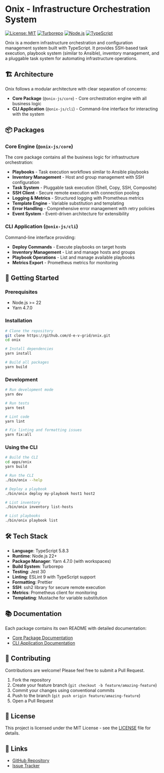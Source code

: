 # Onix - Infrastructure Orchestration System

[![License: MIT](https://img.shields.io/badge/License-MIT-yellow.svg)](https://opensource.org/licenses/MIT)
[![Turborepo](https://img.shields.io/badge/maintained%20with-turborepo-cc00ff.svg)](https://turbo.build/)
[![Node.js](https://img.shields.io/badge/node-%3E%3D22-brightgreen)](https://nodejs.org)
[![TypeScript](https://img.shields.io/badge/TypeScript-5.8.3-blue)](https://www.typescriptlang.org/)

Onix is a modern infrastructure orchestration and configuration management system built with TypeScript. It provides SSH-based task execution, playbook system (similar to Ansible), inventory management, and a pluggable task system for automating infrastructure operations.

## 🏗️ Architecture

Onix follows a modular architecture with clear separation of concerns:

- **Core Package** (`@onix-js/core`) - Core orchestration engine with all business logic
- **CLI Application** (`@onix-js/cli`) - Command-line interface for interacting with the system

## 📦 Packages

### Core Engine (`@onix-js/core`)

The core package contains all the business logic for infrastructure orchestration:

- **Playbooks** - Task execution workflows similar to Ansible playbooks
- **Inventory Management** - Host and group management with SSH configuration
- **Task System** - Pluggable task execution (Shell, Copy, SSH, Composite)
- **SSH Client** - Secure remote execution with connection pooling
- **Logging & Metrics** - Structured logging with Prometheus metrics
- **Template Engine** - Variable substitution and templating
- **Error Handling** - Comprehensive error management with retry policies
- **Event System** - Event-driven architecture for extensibility

### CLI Application (`@onix-js/cli`)

Command-line interface providing:

- **Deploy Commands** - Execute playbooks on target hosts
- **Inventory Management** - List and manage hosts and groups
- **Playbook Operations** - List and manage available playbooks
- **Metrics Export** - Prometheus metrics for monitoring

## 🚀 Getting Started

### Prerequisites

- Node.js >= 22
- Yarn 4.7.0

### Installation

```bash
# Clone the repository
git clone https://github.com/d-e-v-grid/onix.git
cd onix

# Install dependencies
yarn install

# Build all packages
yarn build
```

### Development

```bash
# Run development mode
yarn dev

# Run tests
yarn test

# Lint code
yarn lint

# Fix linting and formatting issues
yarn fix:all
```

### Using the CLI

```bash
# Build the CLI
cd apps/onix
yarn build

# Run the CLI
./bin/onix --help

# Deploy a playbook
./bin/onix deploy my-playbook host1 host2

# List inventory
./bin/onix inventory list-hosts

# List playbooks
./bin/onix playbook list
```

## 🛠️ Tech Stack

- **Language**: TypeScript 5.8.3
- **Runtime**: Node.js 22+
- **Package Manager**: Yarn 4.7.0 (with workspaces)
- **Build System**: Turborepo
- **Testing**: Jest 30
- **Linting**: ESLint 9 with TypeScript support
- **Formatting**: Prettier
- **SSH**: ssh2 library for secure remote execution
- **Metrics**: Prometheus client for monitoring
- **Templating**: Mustache for variable substitution

## 📚 Documentation

Each package contains its own README with detailed documentation:

- [Core Package Documentation](packages/core/README.md)
- [CLI Application Documentation](apps/onix/README.md)

## 🤝 Contributing

Contributions are welcome! Please feel free to submit a Pull Request.

1. Fork the repository
2. Create your feature branch (`git checkout -b feature/amazing-feature`)
3. Commit your changes using conventional commits
4. Push to the branch (`git push origin feature/amazing-feature`)
5. Open a Pull Request

## 📄 License

This project is licensed under the MIT License - see the [LICENSE](LICENSE) file for details.

## 🔗 Links

- [GitHub Repository](https://github.com/d-e-v-grid/onix)
- [Issue Tracker](https://github.com/d-e-v-grid/onix/issues)